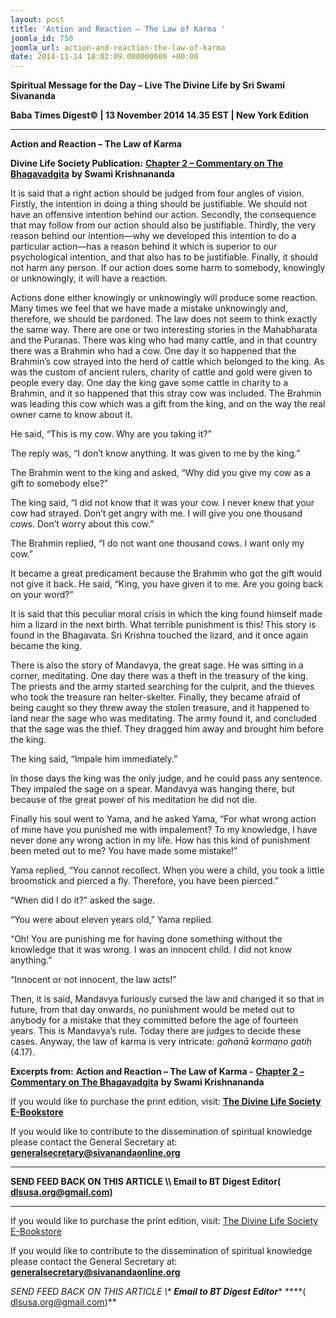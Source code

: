 ```yaml
---
layout: post
title: 'Action and Reaction – The Law of Karma '
joomla_id: 750
joomla_url: action-and-reaction-the-law-of-karma
date: 2014-11-14 18:02:09.000000000 +00:00
---
```

  

















































**Spiritual Message for the Day – Live The Divine Life by Sri Swami Sivananda**

**Baba Times Digest© | 13 November 2014 14.35 EST | New York Edition**

* * *  


**Action and Reaction – The Law of Karma**

**Divine Life Society Publication:** [**Chapter 2 – Commentary on The Bhagavadgita**](http://www.swami-krishnananda.org/bgita/bgita_05.html) **by Swami Krishnananda**

It is said that a right action should be judged from four angles of vision. Firstly, the intention in doing a thing should be justifiable. We should not have an offensive intention behind our action. Secondly, the consequence that may follow from our action should also be justifiable. Thirdly, the very reason behind our intention—why we developed this intention to do a particular action—has a reason behind it which is superior to our psychological intention, and that also has to be justifiable. Finally, it should not harm any person. If our action does some harm to somebody, knowingly or unknowingly, it will have a reaction.

Actions done either knowingly or unknowingly will produce some reaction. Many times we feel that we have made a mistake unknowingly and, therefore, we should be pardoned. The law does not seem to think exactly the same way. There are one or two interesting stories in the Mahabharata and the Puranas. There was king who had many cattle, and in that country there was a Brahmin who had a cow. One day it so happened that the Brahmin’s cow strayed into the herd of cattle which belonged to the king. As was the custom of ancient rulers, charity of cattle and gold were given to people every day. One day the king gave some cattle in charity to a Brahmin, and it so happened that this stray cow was included. The Brahmin was leading this cow which was a gift from the king, and on the way the real owner came to know about it.

He said, “This is my cow. Why are you taking it?”

The reply was, “I don’t know anything. It was given to me by the king.”

The Brahmin went to the king and asked, “Why did you give my cow as a gift to somebody else?”

The king said, “I did not know that it was your cow. I never knew that your cow had strayed. Don’t get angry with me. I will give you one thousand cows. Don’t worry about this cow.”

The Brahmin replied, “I do not want one thousand cows. I want only my cow.”

It became a great predicament because the Brahmin who got the gift would not give it back. He said, “King, you have given it to me. Are you going back on your word?”

It is said that this peculiar moral crisis in which the king found himself made him a lizard in the next birth. What terrible punishment is this! This story is found in the Bhagavata. Sri Krishna touched the lizard, and it once again became the king.

There is also the story of Mandavya, the great sage. He was sitting in a corner, meditating. One day there was a theft in the treasury of the king. The priests and the army started searching for the culprit, and the thieves who took the treasure ran helter-skelter. Finally, they became afraid of being caught so they threw away the stolen treasure, and it happened to land near the sage who was meditating. The army found it, and concluded that the sage was the thief. They dragged him away and brought him before the king.

The king said, “Impale him immediately.”

In those days the king was the only judge, and he could pass any sentence. They impaled the sage on a spear. Mandavya was hanging there, but because of the great power of his meditation he did not die.

Finally his soul went to Yama, and he asked Yama, “For what wrong action of mine have you punished me with impalement? To my knowledge, I have never done any wrong action in my life. How has this kind of punishment been meted out to me? You have made some mistake!”

Yama replied, “You cannot recollect. When you were a child, you took a little broomstick and pierced a fly. Therefore, you have been pierced.”

“When did I do it?” asked the sage.

“You were about eleven years old,” Yama replied.

“Oh! You are punishing me for having done something without the knowledge that it was wrong. I was an innocent child. I did not know anything.”

“Innocent or not innocent, the law acts!”

Then, it is said, Mandavya furiously cursed the law and changed it so that in future, from that day onwards, no punishment would be meted out to anybody for a mistake that they committed before the age of fourteen years. This is Mandavya’s rule. Today there are judges to decide these cases. Anyway, the law of karma is very intricate: _gahanā karmaṇo gatiḥ_ (4.17).



**Excerpts from:**  **Action and Reaction – The Law of Karma -** [**Chapter 2 – Commentary on The Bhagavadgita**](http://www.swami-krishnananda.org/bgita/bgita_05.html) **by Swami Krishnananda**

If you would like to purchase the print edition, visit: **[The Divine Life Society E-Bookstore](http://www.dlshq.org/download/download.htm)**

If you would like to contribute to the dissemination of spiritual knowledge please contact the General Secretary at: [](mailto:%20%3Cscript%20type=%27text/javascript%27%3E%20%3C%21--%20var%20prefix%20=%20%27ma%27%20+%20%27il%27%20+%20%27to%27;%20var%20path%20=%20%27hr%27%20+%20%27ef%27%20+%20%27=%27;%20var%20addy57016%20=%20%27generalsecretary%27%20+%20%27@%27;%20addy57016%20=%20addy57016%20+%20%27sivanandaonline%27%20+%20%27.%27%20+%20%27org%27;%20document.write%28%27%3Ca%20%27%20+%20path%20+%20%27%5C%27%27%20+%20prefix%20+%20%27:%27%20+%20addy57016%20+%20%27%5C%27%3E%27%29;%20document.write%28addy57016%29;%20document.write%28%27%3C%5C/a%3E%27%29;%20//--%3E%5Cn%20%3C/script%3E%3Cscript%20type=%27text/javascript%27%3E%20%3C%21--%20document.write%28%27%3Cspan%20style=%5C%27display:%20none;%5C%27%3E%27%29;%20//--%3E%20%3C/script%3EThis%20email%20address%20is%20being%20protected%20from%20spambots.%20You%20need%20JavaScript%20enabled%20to%20view%20it.%20%3Cscript%20type=%27text/javascript%27%3E%20%3C%21--%20document.write%28%27%3C/%27%29;%20document.write%28%27span%3E%27%29;%20//--%3E%20%3C/script%3E?subject=Contribution%20to%20Dissemination%20of%20Spiritual%20Knowledge) **generalsecretary@sivanandaonline.org**

****

**SEND FEED BACK ON THIS ARTICLE \\\ Email to BT Digest Editor[](mailto:%20%3Cscript%20type=%27text/javascript%27%3E%20%3C%21--%20var%20prefix%20=%20%27ma%27%20+%20%27il%27%20+%20%27to%27;%20var%20path%20=%20%27hr%27%20+%20%27ef%27%20+%20%27=%27;%20var%20addy72654%20=%20%27dlsusa.org%27%20+%20%27@%27;%20addy72654%20=%20addy72654%20+%20%27gmail%27%20+%20%27.%27%20+%20%27com%27;%20document.write%28%27%3Ca%20%27%20+%20path%20+%20%27%5C%27%27%20+%20prefix%20+%20%27:%27%20+%20addy72654%20+%20%27%5C%27%3E%27%29;%20document.write%28addy72654%29;%20document.write%28%27%3C%5C/a%3E%27%29;%20//--%3E%5Cn%20%3C/script%3E%3Cscript%20type=%27text/javascript%27%3E%20%3C%21--%20document.write%28%27%3Cspan%20style=%5C%27display:%20none;%5C%27%3E%27%29;%20//--%3E%20%3C/script%3EThis%20email%20address%20is%20being%20protected%20from%20spambots.%20You%20need%20JavaScript%20enabled%20to%20view%20it.%20%3Cscript%20type=%27text/javascript%27%3E%20%3C%21--%20document.write%28%27%3C/%27%29;%20document.write%28%27span%3E%27%29;%20//--%3E%20%3C/script%3E?subject=DLS%20Posts)( [dlsusa.org@gmail.com](mailto:dlsusa.org@gmail.com))**



* * *



  

If you would like to purchase the print edition, visit: [The Divine Life Society E-Bookstore](http://www.dlshq.org/download/download.htm)

If you would like to contribute to the dissemination of spiritual knowledge please contact the General Secretary at: **[generalsecretary@sivanandaonline.org](mailto:generalsecretary@sivanandaonline.org)**

**SEND FEED BACK ON THIS ARTICLE \\\**  **Email to BT Digest Editor**** [](mailto:%20%3Cscript%20type=%27text/javascript%27%3E%20%3C%21--%20var%20prefix%20=%20%27ma%27%20+%20%27il%27%20+%20%27to%27;%20var%20path%20=%20%27hr%27%20+%20%27ef%27%20+%20%27=%27;%20var%20addy72654%20=%20%27dlsusa.org%27%20+%20%27@%27;%20addy72654%20=%20addy72654%20+%20%27gmail%27%20+%20%27.%27%20+%20%27com%27;%20document.write%28%27%3Ca%20%27%20+%20path%20+%20%27%5C%27%27%20+%20prefix%20+%20%27:%27%20+%20addy72654%20+%20%27%5C%27%3E%27%29;%20document.write%28addy72654%29;%20document.write%28%27%3C%5C/a%3E%27%29;%20//--%3E%5Cn%20%3C/script%3E%3Cscript%20type=%27text/javascript%27%3E%20%3C%21--%20document.write%28%27%3Cspan%20style=%5C%27display:%20none;%5C%27%3E%27%29;%20//--%3E%20%3C/script%3EThis%20email%20address%20is%20being%20protected%20from%20spambots.%20You%20need%20JavaScript%20enabled%20to%20view%20it.%20%3Cscript%20type=%27text/javascript%27%3E%20%3C%21--%20document.write%28%27%3C/%27%29;%20document.write%28%27span%3E%27%29;%20//--%3E%20%3C/script%3E?subject=DLS%20Posts)****( [dlsusa.org@gmail.com](mailto:dlsusa.org@gmail.com))**  
